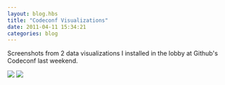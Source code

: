 ```yaml
---
layout: blog.hbs
title: "Codeconf Visualizations"
date: 2011-04-11 15:34:21
categories: blog
---
```


Screenshots from 2 data visualizations I installed in the lobby at Github's
Codeconf last weekend.

<img src="https://assets.runemadsen.com/blog/codeconf_1.jpg" />

<img src="https://assets.runemadsen.com/blog/codeconf_2.jpg" />
